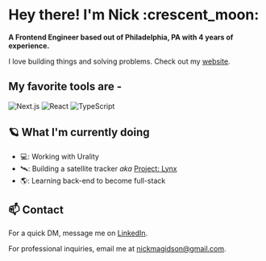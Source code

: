 <h1>Hey there! I'm Nick :crescent_moon:</h1>

<b>A Frontend Engineer based out of Philadelphia, PA with 4 years of experience.</b> 

I love building things and solving problems. Check out my [website](https://nickmagidson.com/).


## My favorite tools are -
![Next.js](https://img.shields.io/badge/next.js-000000?style=for-the-badge&logo=nextdotjs&logoColor=white)
![React](https://img.shields.io/badge/React-20232A?style=for-the-badge&logo=react&logoColor=61DAFB)
![TypeScript](https://img.shields.io/badge/TypeScript-007ACC?style=for-the-badge&logo=typescript&logoColor=white)

## :ringed_planet: What I'm currently doing
- 💻: Working with Urality
- 🛰️: Building a satellite tracker _aka_ [Project: Lynx](https://project-lynx.netlify.app/)
- 🌎: Learning back-end to become full-stack

## 📫 Contact
For a quick DM, message me on [LinkedIn](https://www.linkedin.com/in/nick-magidson/).

For professional inquiries, email me at nickmagidson@gmail.com.
